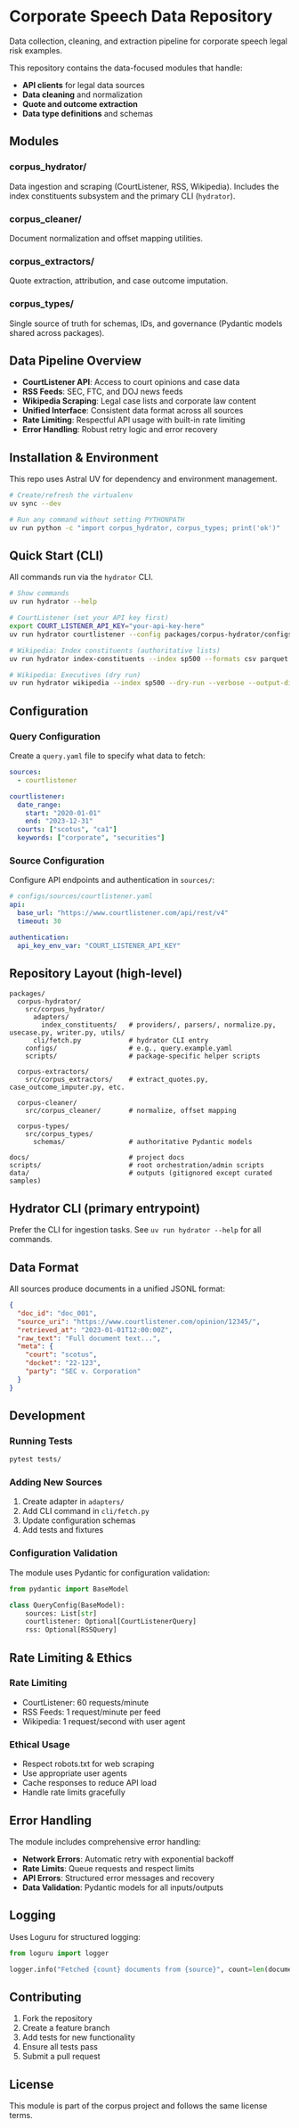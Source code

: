 # Corporate Speech Data Repository

Data collection, cleaning, and extraction pipeline for corporate speech legal risk examples.

This repository contains the data-focused modules that handle:
- **API clients** for legal data sources
- **Data cleaning** and normalization
- **Quote and outcome extraction**
- **Data type definitions** and schemas

## Modules

### corpus_hydrator/
Data ingestion and scraping (CourtListener, RSS, Wikipedia). Includes the index constituents subsystem and the primary CLI (`hydrator`).

### corpus_cleaner/
Document normalization and offset mapping utilities.

### corpus_extractors/
Quote extraction, attribution, and case outcome imputation.

### corpus_types/
Single source of truth for schemas, IDs, and governance (Pydantic models shared across packages).

## Data Pipeline Overview

- **CourtListener API**: Access to court opinions and case data
- **RSS Feeds**: SEC, FTC, and DOJ news feeds
- **Wikipedia Scraping**: Legal case lists and corporate law content
- **Unified Interface**: Consistent data format across all sources
- **Rate Limiting**: Respectful API usage with built-in rate limiting
- **Error Handling**: Robust retry logic and error recovery

## Installation & Environment

This repo uses Astral UV for dependency and environment management.

```bash
# Create/refresh the virtualenv
uv sync --dev

# Run any command without setting PYTHONPATH
uv run python -c "import corpus_hydrator, corpus_types; print('ok')"
```

## Quick Start (CLI)

All commands run via the `hydrator` CLI.

```bash
# Show commands
uv run hydrator --help

# CourtListener (set your API key first)
export COURT_LISTENER_API_KEY="your-api-key-here"
uv run hydrator courtlistener --config packages/corpus-hydrator/configs/query.example.yaml --output data/docs.jsonl

# Wikipedia: Index constituents (authoritative lists)
uv run hydrator index-constituents --index sp500 --formats csv parquet --output-dir data/ --verbose

# Wikipedia: Executives (dry run)
uv run hydrator wikipedia --index sp500 --dry-run --verbose --output-dir data/
```

## Configuration

### Query Configuration
Create a `query.yaml` file to specify what data to fetch:

```yaml
sources:
  - courtlistener

courtlistener:
  date_range:
    start: "2020-01-01"
    end: "2023-12-31"
  courts: ["scotus", "ca1"]
  keywords: ["corporate", "securities"]
```

### Source Configuration
Configure API endpoints and authentication in `sources/`:

```yaml
# configs/sources/courtlistener.yaml
api:
  base_url: "https://www.courtlistener.com/api/rest/v4"
  timeout: 30

authentication:
  api_key_env_var: "COURT_LISTENER_API_KEY"
```

## Repository Layout (high-level)

```
packages/
  corpus-hydrator/
    src/corpus_hydrator/
      adapters/
        index_constituents/   # providers/, parsers/, normalize.py, usecase.py, writer.py, utils/
      cli/fetch.py            # hydrator CLI entry
    configs/                  # e.g., query.example.yaml
    scripts/                  # package-specific helper scripts

  corpus-extractors/
    src/corpus_extractors/    # extract_quotes.py, case_outcome_imputer.py, etc.

  corpus-cleaner/
    src/corpus_cleaner/       # normalize, offset mapping

  corpus-types/
    src/corpus_types/
      schemas/                # authoritative Pydantic models

docs/                         # project docs
scripts/                      # root orchestration/admin scripts
data/                         # outputs (gitignored except curated samples)
```

## Hydrator CLI (primary entrypoint)

Prefer the CLI for ingestion tasks. See `uv run hydrator --help` for all commands.

## Data Format

All sources produce documents in a unified JSONL format:

```json
{
  "doc_id": "doc_001",
  "source_uri": "https://www.courtlistener.com/opinion/12345/",
  "retrieved_at": "2023-01-01T12:00:00Z",
  "raw_text": "Full document text...",
  "meta": {
    "court": "scotus",
    "docket": "22-123",
    "party": "SEC v. Corporation"
  }
}
```

## Development

### Running Tests
```bash
pytest tests/
```

### Adding New Sources
1. Create adapter in `adapters/`
2. Add CLI command in `cli/fetch.py`
3. Update configuration schemas
4. Add tests and fixtures

### Configuration Validation
The module uses Pydantic for configuration validation:

```python
from pydantic import BaseModel

class QueryConfig(BaseModel):
    sources: List[str]
    courtlistener: Optional[CourtListenerQuery]
    rss: Optional[RSSQuery]
```

## Rate Limiting & Ethics

### Rate Limiting
- CourtListener: 60 requests/minute
- RSS Feeds: 1 request/minute per feed
- Wikipedia: 1 request/second with user agent

### Ethical Usage
- Respect robots.txt for web scraping
- Use appropriate user agents
- Cache responses to reduce API load
- Handle rate limits gracefully

## Error Handling

The module includes comprehensive error handling:

- **Network Errors**: Automatic retry with exponential backoff
- **Rate Limits**: Queue requests and respect limits
- **API Errors**: Structured error messages and recovery
- **Data Validation**: Pydantic models for all inputs/outputs

## Logging

Uses Loguru for structured logging:

```python
from loguru import logger

logger.info("Fetched {count} documents from {source}", count=len(documents), source="courtlistener")
```

## Contributing

1. Fork the repository
2. Create a feature branch
3. Add tests for new functionality
4. Ensure all tests pass
5. Submit a pull request

## License

This module is part of the corpus project and follows the same license terms.
